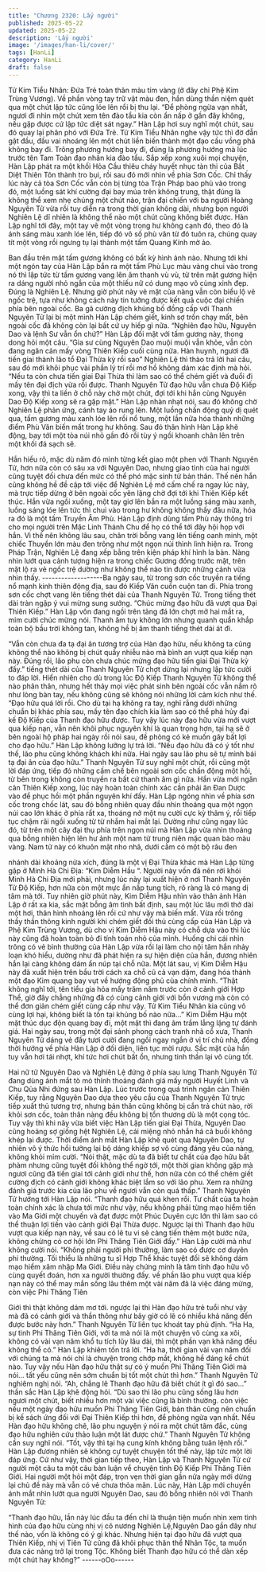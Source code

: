 ```yaml
---
title: "Chương 2320: Lấy người"
published: 2025-05-22
updated: 2025-05-22
description: 'Lấy người'
image: '/images/han-li/cover/'
tags: [HanLi]
category: HanLi
draft: false
---
```


Tử Kim Tiểu Nhân: Đứa Trẻ toàn thân màu tím vàng (ở đây chỉ
Phệ Kim Trùng Vương).
Về phần vòng tay trữ vật màu đen, hắn dùng thần niệm quét qua
một chút lập tức cũng lóe lên rồi bị thu lại.
“Để phòng ngừa vạn nhất, ngươi đi nhìn một chút xem tên đào tẩu
kia còn ẩn nấp ở gần đây không, nếu gặp được cứ lập tức diệt sát
ngay.” Hàn Lập hơi suy nghĩ một chút, sau đó quay lại phân phó
với Đứa Trẻ.
Tử Kim Tiểu Nhân nghe vậy tức thì đờ đẫn gật đầu, đầu vai
nhoáng lên một chút liền biến thành một đạo cầu vồng phá không
bay đi.
Trông phương hướng bay đi, đúng là phương hướng mà lúc
trước tên Tam Toàn đạo nhân kia đào tẩu.
Sắp xếp xong xuôi mọi chuyện, Hàn Lập phát ra một khối Hỏa
Cầu thiêu cháy huyết nhục tàn thi của Bất Diệt Thiên Tôn thành
tro bụi, rồi sau đó mới nhìn về phía Sơn Cốc.
Chỉ thấy lúc này cả tòa Sơn Cốc vẫn còn bị từng tòa Trận Pháp
bao phủ vào trong đó, một luồng sát khí cường đại bay múa trên
không trung, thật đúng là không thể xem nhẹ chúng một chút nào,
trận đại chiến với ba người Hoàng Nguyên Tử vừa rồi tuy diễn ra
trong thời gian không dài, nhưng bọn người Nghiên Lệ dĩ nhiên là
không thể nào một chút cũng không biết được.
Hàn Lập nghĩ tới đây, một tay vẽ một vòng trong hư không cạnh
đó, theo đó là ánh sáng màu xanh lóe lên, tiếp đó vô số phù văn
từ đó tuôn ra, chúng quay tít một vòng rồi ngưng tụ lại thành một
tấm Quang Kính mờ ảo.

Ban đầu trên mặt tấm gương không có bất kỳ hình ảnh nào.
Nhưng tới khi một ngón tay của Hàn Lập bắn ra một tấm Phù Lục
màu vàng chui vào trong nó thì lập tức từ tấm gương vang lên âm
thanh vù vù, từ trên mặt gương hiện ra dáng người nhỏ ngắn của
một thiếu nữ có dung mạo vô cùng xinh đẹp.
Đúng là Nghiên Lệ.
Nhưng giờ phút này vẻ mặt của nàng vẫn còn biểu lộ vẻ ngốc trệ,
tựa như không cách này tin tưởng được kết quả cuộc đại chiến
phía bên ngoài cốc.
Ba gã cường địch khủng bố đồng cấp với Thanh Nguyên Tử lại bị
một mình Hàn Lập chém giết, kinh sợ trốn chạy mất, bên ngoài
cốc đã không còn lại bất cứ uy hiếp gì nữa.
“Nghiên đạo hữu, Nguyên Dao và lệnh Sư vẫn ổn chứ?” Hàn Lập
đối mặt với tấm gương này, thong dong hỏi một câu.
“Gia sư cùng Nguyên Dao muội muội vẫn khỏe, vẫn còn đang
ngăn cản mấy vòng Thiên Kiếp cuối cùng nữa. Hàn huynh, ngươi
đã tiến giai thành lão tổ Đại Thừa kỳ rồi sao” Nghiên Lệ thì thào
trả lời hai câu, sau đó mới khôi phục vài phần lý trí rồi mơ hồ
không dám xác định mà hỏi.
“Nếu ta còn chưa tiến giai Đại Thừa thì làm sao có thể chém giết
và đuổi đi mấy tên đại địch vừa rồi được. Thanh Nguyên Tử đạo
hữu vẫn chưa Độ Kiếp xong, vậy thì ta liền ở chỗ này chờ một
chút, đợi tới khi hắn cùng Nguyên Dao Độ Kiếp xong sẽ ra gặp
mặt.” Hàn Lập nhàn nhạt nói, sau đó không chờ Nghiên Lệ phản
ứng, cánh tay áo rung lên.
Một luồng chấn động quỷ dị quét qua, tấm gương màu xanh lóe
lên rồi nổ tung, một lần nữa hóa thành những điểm Phù Văn biến
mất trong hư không.
Sau đó thân hình Hàn Lập khẽ động, bay tới một tòa núi nhỏ gần
đó rồi tùy ý ngồi khoanh chân lên trên một khối đá sạch sẽ.

Hắn hiểu rõ, mặc dù năm đó mình từng kết giao một phen với
Thanh Nguyên Tử, hơn nữa còn có sâu xa với Nguyên Dao,
nhưng giao tình của hai người cũng tuyệt đối chưa đến mức có
thể phó mặc sinh tử bản thân.
Thế nên hắn cũng không hề đề cập tới việc để Nghiên Lệ mở cấm
chế ra ngay lúc này, mà trực tiếp dừng ở bên ngoài cốc yên lặng
chờ đợi tới khi Thiên Kiếp kết thúc.
Hắn vừa ngồi xuống, một tay giơ lên bắn ra một luồng sáng màu
xanh, luồng sáng lóe lên tức thì chui vào trong hư không không
thấy đâu nữa, hóa ra đó là một tấm Truyền Âm Phù.
Hàn Lập định dùng tấm Phù này thông tri cho mọi người trên Mặc
Linh Thánh Chu để họ có thể tới đây hội họp với hắn.
Vì thế nên không lâu sau, chân trời bỗng vang lên tiếng oanh
minh, một chiếc Thuyền lớn màu đen trông như một ngọn núi
thình lình hiện ra.
Trong Pháp Trận, Nghiên Lệ đang xếp bằng trên kiện pháp khí
hình la bàn. Nàng nhìn lướt qua cảnh tượng hiện ra trong chiếc
Gương đồng trước mặt, trên mặt lộ ra vẻ ngốc trệ dường như
không thể nào tin được những cảnh vừa nhìn thấy.
-------------------Ba ngày sau, từ trong sơn cốc truyền ra tiếng nổ mạnh kinh thiên
động địa, sau đó Kiếp Vân cuồn cuộn tan đi. Phía trong sơn cốc
chợt vang lên tiếng thét dài của Thanh Nguyên Tử.
Trong tiếng thét dài tràn ngập ý vui mừng sung sướng.
“Chúc mừng đạo hữu đã vượt qua Đại Thiên Kiếp.” Hàn Lập vốn
đang ngồi trên tảng đá lớn chợt mở hai mắt ra, mỉm cười chúc
mừng nói.
Thanh âm tuy không lớn nhưng quanh quẩn khắp toàn bộ bầu trời
không tan, không hề bị âm thanh tiếng thét dài át đi.

“Vẫn còn chưa đa tạ đại ân tương trợ của Hàn đạo hữu, nếu
không ta cũng không thể nào không bị chút quấy nhiễu nào mà
bình an vượt qua kiếp nạn này. Đúng rồi, lão phu còn chưa chúc
mừng đạo hữu tiến giai Đại Thừa kỳ đấy.” tiếng thét dài của
Thanh Nguyên Tử chợt dừng lại nhưng lập tức cười to đáp lời.
Hiển nhiên cho dù trong lúc Độ Kiếp Thanh Nguyên Tử không thể
nào phân thân, nhưng hết thảy mọi việc phát sinh bên ngoài cốc
vẫn nắm rõ như lòng bàn tay, nếu không cũng sẽ không nói
những lời cảm kích như thế.
“Đạo hữu quá lời rồi. Cho dù tại hạ không ra tay, nghĩ rằng dưới
những chuẩn bị khác phía sau, mấy tên đạo chích kia làm sao có
thể phá hủy đại kế Độ Kiếp của Thanh đạo hữu được. Tuy vậy lúc
này đạo hữu vừa mới vượt qua kiếp nạn, vẫn nên khôi phục
nguyên khí là quan trọng hơn, tại hạ sẽ ở bên ngoài hộ pháp hai
ngày rồi nói sau, đề phòng có kẻ muốn gây bất lợi cho đạo hữu.”
Hàn Lập không lưỡng lự trả lời.
“Nếu đạo hữu đã có ý tốt như thế, lão phu cũng không khách khí
nữa. Hai ngày sau lão phu sẽ tự mình bái tạ đại ân của đạo hữu.”
Thanh Nguyên Tử suy nghĩ một chút, rồi cũng một lời đáp ứng,
tiếp đó những cấm chế bên ngoài sơn cốc chấn động một hồi, từ
bên trong không còn truyền ra bất cứ thanh âm gì nữa.
Hắn vừa mới ngăn cản Thiên Kiếp xong, lúc này hoàn toàn chính
xác cần phải ăn Đan Dược vào để phục hồi một phần nguyên khí
đấy.
Hàn Lập ngóng nhìn về phía sơn cốc trong chốc lát, sau đó bỗng
nhiên quay đầu nhìn thoáng qua một ngọn núi cao lớn khác ở
phía rất xa, thoáng nở một nụ cười cực kỳ thâm ý, rồi tiếp tục
chậm rãi ngồi xuống từ từ nhắm hai mắt lại.
Dường như cũng ngay lúc đó, từ trên một cây đại thụ phía trên
ngọn núi mà Hàn Lập vừa nhìn thoáng qua bỗng nhiên hiện lên
hư ảnh một nam tử trung niên mặc quan bào màu vàng.
Nam tử này có khuôn mặt nho nhã, dưới cằm có một bộ râu đen

nhánh dài khoảng nửa xích, đúng là một vị Đại Thừa khác mà
Hàn Lập từng gặp ở Minh Hà Chi Địa: “Kim Diễm Hầu “.
Người này vốn đã nên rời khỏi Minh Hà Chi Địa mới phải, nhưng
lúc này lại xuất hiện ở nơi Thanh Nguyên Tử Độ Kiếp, hơn nữa
còn một mực ẩn nấp tung tích, rõ ràng là có mang dị tâm mà tới.
Tuy nhiên giờ phút này, Kim Diễm Hậu nhìn vào thân ảnh Hàn
Lập ở rất xa kia, sắc mặt bỗng âm tình bất định, sau một lúc lâu
mới thở dài một hơi, thân hình nhoáng lên rồi cứ như vậy mà biến
mất.
Vừa rồi trông thấy thần thông kinh người khi chém giết đối thủ
cùng cấp của Hàn Lập và Phệ Kim Trùng Vương, dù cho vị Kim
Diễm Hậu này có chỗ dựa vào thì lúc này cũng đã hoàn toàn bỏ đi
tính toán nhỏ của mình.
Huống chi cái nhìn trông có vẻ bình thường của Hàn Lập vừa rồi
lại làm cho nội tâm hắn nhảy loạn khó hiểu, dường như đã phát
hiện ra sự hiện diện của hắn, đương nhiên hắn lại càng không
dám ẩn núp tại chỗ nữa.
Một lát sau, vị Kim Diễm Hậu này đã xuất hiện trên bầu trời cách
xa chỗ cũ cả vạn dặm, đang hóa thành một đạo Kim quang bay
vụt về hướng động phủ của chính mình.
“Thật không nghĩ tới, tên tiểu gia hỏa mấy trăm năm trước còn ở
cảnh giới Hợp Thể, giờ đây chẳng những đã có cùng cảnh giới với
bổn vương mà còn có thể đơn giản chém giết cùng cấp như vậy.
Tử Kim Tiểu Nhân kia cũng vô cùng lợi hại, không biết là tồn tại
khủng bố nào nữa…” Kim Diễm Hậu một mặt thúc dục độn quang
bay đi, một mặt thì đang âm trầm lẳng lặng tự đánh giá.
Hai ngày sau, trong một đại sảnh phong cách tranh nhã cổ xưa,
Thanh Nguyên Tử dáng vẻ đầy tươi cười đang ngồi ngay ngắn ở
vị trí chủ nhà, đồng thời hướng về phía Hàn Lập ở đối diện, liên
tục mời rượu.
Sắc mặt của hắn tuy vẫn hơi tái nhợt, khí tức hơi chút bất ổn,
nhưng tinh thần lại vô cùng tốt.

Hai nữ tử Nguyên Dao và Nghiên Lệ đứng ở phía sau lưng Thanh
Nguyên Tử đang dùng ánh mắt tò mò thỉnh thoảng đánh giá mấy
người Huyết Linh và Chu Qủa Nhi đứng sau Hàn Lập.
Lúc trước trong quá trình ngăn cản Thiên Kiếp, tuy rằng Nguyên
Dao dựa theo yêu cầu của Thanh Nguyên Tử trực tiếp xuất thủ
tương trợ, nhưng bản thân cũng không bị cắn trả chút nào, rời
khỏi sơn cốc, toàn thân nàng đều không bị tổn thương dù là một
cọng tóc.
Tuy vậy thì khi nãy vừa biết việc Hàn Lập tiến giai Đại Thừa,
Nguyên Dao cũng hoảng sợ giống hệt Nghiên Lệ, cái miệng nhỏ
nhắn há cả buổi không khép lại được.
Thời điểm ánh mắt Hàn Lập khẽ quét qua Nguyên Dao, tự nhiên
vô ý thức hồi tưởng lại bộ dáng khiếp sợ vô cùng đáng yêu của
nàng, không khỏi mỉm cười.
“Nói thật, mặc dù ta đã biết tư chất của đạo hữu bất phàm nhưng
cũng tuyệt đối không thể ngờ tới, một thời gian không gặp mà
ngươi cũng đã tiến giai tới cảnh giới như thế, hơn nữa còn có thể
chém giết cường địch có cảnh giới không khác biệt lắm so với lão
phu. Xem ra những đánh giá trước kia của lão phu về ngươi vẫn
còn quá thấp.” Thanh Nguyên Tử hướng tới Hàn Lập nói.
“Thanh đạo hữu quá khen rồi. Tư chất của ta hoàn toàn chính xác
là chưa tới mức như vậy, nếu không phải từng mạo hiểm tiến vào
Ma Giới một chuyến và đạt được một Phúc Duyên cực lớn thì làm
sao có thể thuận lợi tiến vào cảnh giới Đại Thừa được. Ngược lại
thì Thanh đạo hữu vượt qua kiếp nạn này, về sau có lẽ tu vi sẽ
càng tiến thêm một bước nữa, không chừng có cơ hội lớn Phi
Thăng Tiên Giới đấy.” Hàn Lập cười mà như không cười nói.
“Không phải người phi thường, làm sao có được cơ duyên phi
thường. Tối thiểu là những tu sĩ Hợp Thể khác tuyệt đối sẽ không
dám mạo hiểm xâm nhập Ma Giới. Điều này chứng minh là tâm
tính đạo hữu vô cùng quyết đoán, hơn xa người thường đấy. về
phần lão phu vượt qua kiếp nạn này có thể may mắn sống lâu
thêm một vài năm đã là việc đáng mừng, còn việc Phi Thăng Tiên

Giới thì thật không dám mơ tới. ngược lại thì Hàn đạo hữu trẻ tuổi
như vậy mà đã có cảnh giới và thần thông như bây giờ có lẽ có
nhiều khả năng đến được bước này hơn.” Thanh Nguyên Tử liên
tục khoát tay phủ định.
“Ha Ha, sự tình Phi Thăng Tiên Giới, với ta mà nói là một chuyện
vô cùng xa xôi, không có vài vạn năm khổ tu tích lũy lâu dài, thì
một phần vạn khả năng đều không thể có.” Hàn Lập khiêm tốn trả
lời.
“Ha ha, thời gian vài vạn năm đối với chúng ta mà nói chỉ là
chuyện trong chớp mắt, không hề đáng kể chút nào. Tuy vậy nếu
Hàn đạo hữu thật sự có ý muốn Phi Thăng Tiên Giới mà nói… tất
yếu cũng nên sớm chuẩn bị tốt một chút thì hơn.” Thanh Nguyên
Tử nghiêm nghị nói.
“Ah, chẳng lẽ Thanh đạo hữu đã biết chút ít gì đó sao…” thần sắc
Hàn Lập khẽ động hỏi.
“Dù sao thì lão phu cũng sống lâu hơn ngươi một chút, biết nhiều
hơn một vài việc cũng là bình thường. còn việc nếu một ngày đạo
hữu muốn Phi Thăng Tiên Giới, bản thân cũng nên chuẩn bị kế
sách ứng đối với Đại Thiên Kiếp thì hơn, để phòng ngừa vạn
nhất. Nếu Hàn đạo hữu không chê, lão phu nguyện ý nói ra một
chút tâm đắc, cùng đạo hữu nghiên cứu thảo luận một lát được
chứ.” Thanh Nguyên Tử không cần suy nghĩ nói.
“Tốt, vậy thì tại hạ cung kính không bằng tuân lệnh rồi.” Hàn Lập
đương nhiên sẽ không cự tuyệt chuyện tốt thế này, lập tức một lời
đáp ứng.
Cứ như vậy, thời gian tiếp theo, Hàn Lập và Thanh Nguyên Tử cứ
người một câu ta một câu bàn luận về chuyện tình Độ Kiếp Phi
Thăng Tiên Giới.
Hai người một hỏi một đáp, trọn vẹn thời gian gần nửa ngày mới
dừng lại chủ đề này mà vẫn có vẻ chưa thỏa mãn.
Lúc này, Hàn Lập mới chuyển ánh mắt nhìn lướt qua người
Nguyên Dao, sau đó bỗng nhiên nói với Thanh Nguyên Tử:

“Thanh đạo hữu, lần này lúc đầu ta đến chỉ là thuận tiện muốn
nhìn xem tình hình của đạo hữu cùng nhị vị cô nương Nghiên
Lệ,Nguyên Dao gần đây như thế nào, vốn là không có ý gì khác.
Nhưng hiện tại đạo hữu đã vượt qua Thiên Kiếp, nhị vị Tiên Tử
cũng đã khôi phục thân thể Nhân Tộc, ta muốn đưa các nàng trở
lại trong Tộc. Không biết Thanh đạo hữu có thể dàn xếp một chút
hay không?”
------oOo------
